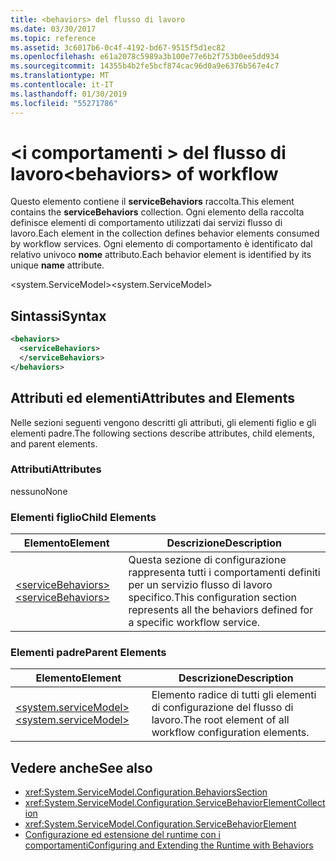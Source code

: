 ```yaml
---
title: <behaviors> del flusso di lavoro
ms.date: 03/30/2017
ms.topic: reference
ms.assetid: 3c6017b6-0c4f-4192-bd67-9515f5d1ec82
ms.openlocfilehash: e61a2078c5989a3b100e77e6b2f753b0ee5dd934
ms.sourcegitcommit: 14355b4b2fe5bcf874cac96d0a9e6376b567e4c7
ms.translationtype: MT
ms.contentlocale: it-IT
ms.lasthandoff: 01/30/2019
ms.locfileid: "55271786"
---
```

# <a name="behaviors-of-workflow"></a><span data-ttu-id="6de1e-102">\<i comportamenti > del flusso di lavoro</span><span class="sxs-lookup"><span data-stu-id="6de1e-102">\<behaviors> of workflow</span></span>
<span data-ttu-id="6de1e-103">Questo elemento contiene il **serviceBehaviors** raccolta.</span><span class="sxs-lookup"><span data-stu-id="6de1e-103">This element contains the **serviceBehaviors** collection.</span></span>  <span data-ttu-id="6de1e-104">Ogni elemento della raccolta definisce elementi di comportamento utilizzati dai servizi flusso di lavoro.</span><span class="sxs-lookup"><span data-stu-id="6de1e-104">Each element in the collection defines behavior elements consumed by workflow services.</span></span> <span data-ttu-id="6de1e-105">Ogni elemento di comportamento è identificato dal relativo univoco **nome** attributo.</span><span class="sxs-lookup"><span data-stu-id="6de1e-105">Each behavior element is identified by its unique **name** attribute.</span></span>  
  
 <span data-ttu-id="6de1e-106">\<system.ServiceModel></span><span class="sxs-lookup"><span data-stu-id="6de1e-106">\<system.ServiceModel></span></span>  
  
## <a name="syntax"></a><span data-ttu-id="6de1e-107">Sintassi</span><span class="sxs-lookup"><span data-stu-id="6de1e-107">Syntax</span></span>  
  
```xml  
<behaviors>  
  <serviceBehaviors>  
  </serviceBehaviors>  
</behaviors>  
```  
  
## <a name="attributes-and-elements"></a><span data-ttu-id="6de1e-108">Attributi ed elementi</span><span class="sxs-lookup"><span data-stu-id="6de1e-108">Attributes and Elements</span></span>  
 <span data-ttu-id="6de1e-109">Nelle sezioni seguenti vengono descritti gli attributi, gli elementi figlio e gli elementi padre.</span><span class="sxs-lookup"><span data-stu-id="6de1e-109">The following sections describe attributes, child elements, and parent elements.</span></span>  
  
### <a name="attributes"></a><span data-ttu-id="6de1e-110">Attributi</span><span class="sxs-lookup"><span data-stu-id="6de1e-110">Attributes</span></span>  
 <span data-ttu-id="6de1e-111">nessuno</span><span class="sxs-lookup"><span data-stu-id="6de1e-111">None</span></span>  
  
### <a name="child-elements"></a><span data-ttu-id="6de1e-112">Elementi figlio</span><span class="sxs-lookup"><span data-stu-id="6de1e-112">Child Elements</span></span>  
  
|<span data-ttu-id="6de1e-113">Elemento</span><span class="sxs-lookup"><span data-stu-id="6de1e-113">Element</span></span>|<span data-ttu-id="6de1e-114">Descrizione</span><span class="sxs-lookup"><span data-stu-id="6de1e-114">Description</span></span>|  
|-------------|-----------------|  
|[<span data-ttu-id="6de1e-115">\<serviceBehaviors></span><span class="sxs-lookup"><span data-stu-id="6de1e-115">\<serviceBehaviors></span></span>](../../../../../docs/framework/configure-apps/file-schema/windows-workflow-foundation/servicebehaviors-of-workflow.md)|<span data-ttu-id="6de1e-116">Questa sezione di configurazione rappresenta tutti i comportamenti definiti per un servizio flusso di lavoro specifico.</span><span class="sxs-lookup"><span data-stu-id="6de1e-116">This configuration section represents all the behaviors defined for a specific workflow service.</span></span>|  
  
### <a name="parent-elements"></a><span data-ttu-id="6de1e-117">Elementi padre</span><span class="sxs-lookup"><span data-stu-id="6de1e-117">Parent Elements</span></span>  
  
|<span data-ttu-id="6de1e-118">Elemento</span><span class="sxs-lookup"><span data-stu-id="6de1e-118">Element</span></span>|<span data-ttu-id="6de1e-119">Descrizione</span><span class="sxs-lookup"><span data-stu-id="6de1e-119">Description</span></span>|  
|-------------|-----------------|  
|[<span data-ttu-id="6de1e-120">\<system.serviceModel></span><span class="sxs-lookup"><span data-stu-id="6de1e-120">\<system.serviceModel></span></span>](../../../../../docs/framework/configure-apps/file-schema/wcf/system-servicemodel.md)|<span data-ttu-id="6de1e-121">Elemento radice di tutti gli elementi di configurazione del flusso di lavoro.</span><span class="sxs-lookup"><span data-stu-id="6de1e-121">The root element of all workflow configuration elements.</span></span>|  
  
## <a name="see-also"></a><span data-ttu-id="6de1e-122">Vedere anche</span><span class="sxs-lookup"><span data-stu-id="6de1e-122">See also</span></span>
- <xref:System.ServiceModel.Configuration.BehaviorsSection>
- <xref:System.ServiceModel.Configuration.ServiceBehaviorElementCollection>
- <xref:System.ServiceModel.Configuration.ServiceBehaviorElement>
- [<span data-ttu-id="6de1e-123">Configurazione ed estensione del runtime con i comportamenti</span><span class="sxs-lookup"><span data-stu-id="6de1e-123">Configuring and Extending the Runtime with Behaviors</span></span>](../../../../../docs/framework/wcf/extending/configuring-and-extending-the-runtime-with-behaviors.md)
